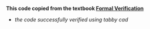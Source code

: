 **This code copied from the textbook [Formal Verification](https://shop.elsevier.com/books/formal-verification/seligman/978-0-323-95612-3)** <br>
* *the code successfully verified using tabby cad*
